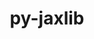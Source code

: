 ---
title: "py-jaxlib"
layout: cache
categories: [package, develop-2023-06-25]
meta: {"versions": ["0.4.3"], "compilers": ["gcc@=11.3.0"], "oss": ["ubuntu22.04"], "platforms": ["linux"], "targets": ["x86_64_v3"], "stacks": ["ml-linux-x86_64-cpu", "ml-linux-x86_64-cuda", "ml-linux-x86_64-rocm", "root"], "num_specs": 4, "num_specs_by_stack": {"ml-linux-x86_64-rocm": 2, "root": 4, "ml-linux-x86_64-cpu": 2, "ml-linux-x86_64-cuda": 2}}
spec_details: [{"hash": "zecm66vkamabnbpqvlfgxhiepkunxmsp", "compiler": "gcc@=11.3.0", "versions": ["0.4.3"], "os": "ubuntu22.04", "platform": "linux", "target": "x86_64_v3", "variants": ["build_system=python_pip", "~cuda"], "stacks": ["ml-linux-x86_64-rocm", "root", "ml-linux-x86_64-cpu"], "size": "-", "tarball": "https://binaries.spack.io/releases/develop-2023-06-25/build_cache/linux-ubuntu22.04-x86_64_v3/gcc-11.3.0/py-jaxlib-0.4.3/linux-ubuntu22.04-x86_64_v3-gcc-11.3.0-py-jaxlib-0.4.3-zecm66vkamabnbpqvlfgxhiepkunxmsp.spack"}, {"hash": "pha2nh2ty5kutlpip4ayewrmio4vct6t", "compiler": "gcc@=11.3.0", "versions": ["0.4.3"], "os": "ubuntu22.04", "platform": "linux", "target": "x86_64_v3", "variants": ["build_system=python_pip", "+cuda", "cuda_arch=80"], "stacks": ["root", "ml-linux-x86_64-cuda"], "size": "-", "tarball": "https://binaries.spack.io/releases/develop-2023-06-25/build_cache/linux-ubuntu22.04-x86_64_v3/gcc-11.3.0/py-jaxlib-0.4.3/linux-ubuntu22.04-x86_64_v3-gcc-11.3.0-py-jaxlib-0.4.3-pha2nh2ty5kutlpip4ayewrmio4vct6t.spack"}, {"hash": "5gmjvt6jo3q7l5k3ldvxwkgmfyhfemm7", "compiler": "gcc@=11.3.0", "versions": ["0.4.3"], "os": "ubuntu22.04", "platform": "linux", "target": "x86_64_v3", "variants": ["build_system=python_pip", "~cuda"], "stacks": ["ml-linux-x86_64-rocm", "root", "ml-linux-x86_64-cpu"], "size": "-", "tarball": "https://binaries.spack.io/releases/develop-2023-06-25/build_cache/linux-ubuntu22.04-x86_64_v3/gcc-11.3.0/py-jaxlib-0.4.3/linux-ubuntu22.04-x86_64_v3-gcc-11.3.0-py-jaxlib-0.4.3-5gmjvt6jo3q7l5k3ldvxwkgmfyhfemm7.spack"}, {"hash": "4yddrei2sftlrlthgtpee6b2uw4e7lzn", "compiler": "gcc@=11.3.0", "versions": ["0.4.3"], "os": "ubuntu22.04", "platform": "linux", "target": "x86_64_v3", "variants": ["build_system=python_pip", "+cuda", "cuda_arch=80"], "stacks": ["root", "ml-linux-x86_64-cuda"], "size": "-", "tarball": "https://binaries.spack.io/releases/develop-2023-06-25/build_cache/linux-ubuntu22.04-x86_64_v3/gcc-11.3.0/py-jaxlib-0.4.3/linux-ubuntu22.04-x86_64_v3-gcc-11.3.0-py-jaxlib-0.4.3-4yddrei2sftlrlthgtpee6b2uw4e7lzn.spack"}]
---